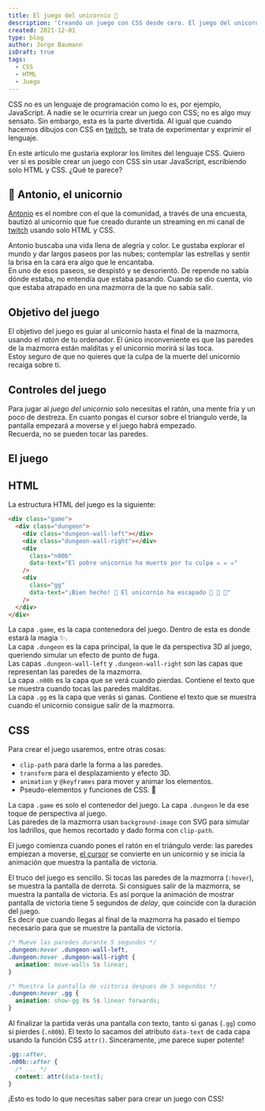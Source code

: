 ```yaml
---
title: El juego del unicornio 🦄
description: 'Creando un juego con CSS desde cero. El juego del unicornio es un mini juego creado completamente con CSS y HTML. ¿Es posible crear un juego con CSS? ¿Cuáles son los límites del lenguaje?'
created: 2021-12-01
type: blog
author: Jorge Baumann
isDraft: true
tags:
  - CSS
  - HTML
  - Juego
---
```


CSS no es un lenguaje de programación como lo es, por ejemplo, JavaScript. A nadie se le ocurriría crear un juego con CSS; no es algo muy sensato. Sin embargo, esta es la parte divertida. Al igual que cuando hacemos dibujos con CSS en [twitch](https://twitch.tv/baumannzone), se trata de experimentar y exprimir el lenguaje.
  
En este artículo me gustaría explorar los límites del lenguaje CSS. Quiero ver si es posible crear un juego con CSS sin usar JavaScript, escribiendo solo HTML y CSS. ¿Qué te parece?

## 🦄 Antonio, el unicornio

[Antonio](https://youtu.be/x2kLLNFh-1k) es el nombre con el que la comunidad, a través de una encuesta, bautizó al unicornio que fue creado durante un streaming en mi canal de [twitch](https://twitch.tv/baumannzone) usando solo HTML y CSS.

Antonio buscaba una vida llena de alegría y color. Le gustaba explorar el mundo y dar largos paseos por las nubes; contemplar las estrellas y sentir la brisa en la cara era algo que le encantaba.  
En uno de esos paseos, se despistó y se desorientó. De repende no sabía dónde estaba, no entendía que estaba pasando. Cuando se dio cuenta, vio que estaba atrapado en una mazmorra de la que no sabía salir.

## Objetivo del juego
El objetivo del juego es guiar al unicornio hasta el final de la mazmorra, usando el _ratón_ de tu ordenador. El único inconveniente es que las paredes de la mazmorra están malditas y el unicornio morirá si las toca.  
Estoy seguro de que no quieres que la culpa de la muerte del unicornio recaiga sobre ti.
  
## Controles del juego
Para jugar al _juego del unicornio_ solo necesitas el ratón, una mente fría y un poco de destreza. En cuanto pongas el cursor sobre el triangulo verde, la pantalla empezará a moverse y el juego habrá empezado.  
Recuerda, no se pueden tocar las paredes.

## El juego

<blog-unicorn-game></blog-unicorn-game>

## HTML
La estructura HTML del juego es la siguiente:

```html
<div class="game">
  <div class="dungeon">
    <div class="dungeon-wall-left"></div>
    <div class="dungeon-wall-right"></div>
    <div
      class="n00b"
      data-text="El pobre unicornio ha muerto por tu culpa ☠️ ☠️ ☠️"
    />
    <div
      class="gg"
      data-text="¡Bien hecho! 🎉 El unicornio ha escapado 🌈 🌈 🌈"
    />
  </div>
</div>
```

La capa `.game`, es la capa contenedora del juego. Dentro de esta es donde estará la magia ✨.  
La capa `.dungeon` es la capa principal, la que le da perspectiva 3D al juego, queriendo simular un efecto de punto de fuga.  
Las capas `.dungeon-wall-left` y `.dungeon-wall-right` son las capas que representan las paredes de la mazmorra.  
La capa `.n00b` es la capa que se verá cuando pierdas. Contiene el texto que se muestra cuando tocas las paredes malditas.  
La capa `.gg` es la capa que verás si ganas. Contiene el texto que se muestra cuando el unicornio consigue salir de la mazmorra.  


## CSS

Para crear el juego usaremos, entre otras cosas:

- `clip-path` para darle la forma a las paredes.
- `transform` para el desplazamiento y efecto 3D.
- `animation` y `@keyframes` para mover y animar los elementos.
- Pseudo-elementos y funciones de CSS. 🤯


La capa `.game` es solo el contenedor del juego. La capa `.dungeon` le da ese toque de perspectiva al juego.  
Las paredes de la mazmorra usan `background-image` con SVG para simular los ladrillos, que hemos recortado y dado forma con `clip-path`.

El juego comienza cuando pones el ratón en el triángulo verde: las paredes empiezan a moverse, [el cursor](https://baumannzone.github.io/cursores-css/) se convierte en un unicornio y se inicia la animación que muestra la pantalla de victoria. 

El truco del juego es sencillo. Si tocas las paredes de la mazmorra (`:hover`), se muestra la pantalla de derrota. Si consigues salir de la mazmorra, se muestra la pantalla de victoria. Es así porque la animación de mostrar pantalla de victoria tiene 5 segundos de _delay_, que coincide con la duración del juego.  
Es decir que cuando llegas al final de la mazmorra ha pasado el tiempo necesario para que se muestre la pantalla de victoria.

```css
/* Mueve las paredes durante 5 segundos */
.dungeon:hover .dungeon-wall-left,
.dungeon:hover .dungeon-wall-right {
  animation: move-walls 5s linear;
}

/* Muestra la pantalla de victoria despues de 5 segundos */
.dungeon:hover .gg {
  animation: show-gg 0s 5s linear forwards;
}
```

Al finalizar la partida verás una pantalla con texto, tanto si ganas (`.gg`) como si pierdes (`.n00b`). El texto lo sacamos del atributo `data-text` de cada capa usando la función CSS `attr()`. Sinceramente, ¡me parece super potente!

```css
.gg::after,
.n00b::after {
  /* ... */
  content: attr(data-text);
}
```

¡Esto es todo lo que necesitas saber para crear un juego con CSS!
